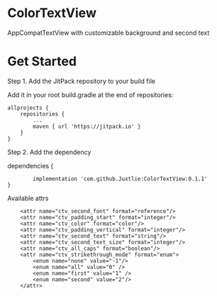 # ColorTextView
AppCompatTextView with customizable background and second text

# Get Started 

Step 1. Add the JitPack repository to your build file

Add it in your root build.gradle at the end of repositories:

	allprojects {
		repositories {
			...
			maven { url 'https://jitpack.io' }
		}
	}
  
  Step 2. Add the dependency

dependencies {

	        implementation 'com.github.Juxtlie:ColorTextView:0.1.1'
	}


Available attrs 

        <attr name="ctv_second_font" format="reference"/>
        <attr name="ctv_padding_start" format="integer"/>
        <attr name="ctv_color" format="color"/>
        <attr name="ctv_padding_vertical" format="integer"/>
        <attr name="ctv_second_text" format="string"/>
        <attr name="ctv_second_text_size" format="integer"/>
        <attr name="ctv_all_caps" format="boolean"/>
        <attr name="ctv_strikethrough_mode" format="enum">
            <enum name="none" value="-1"/>
            <enum name="all" value="0" />
            <enum name="first" value="1" />
            <enum name="second" value="2"/>
        </attr>
